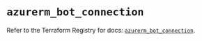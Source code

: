 # `azurerm_bot_connection`

Refer to the Terraform Registry for docs: [`azurerm_bot_connection`](https://registry.terraform.io/providers/hashicorp/azurerm/4.3.0/docs/resources/bot_connection).
